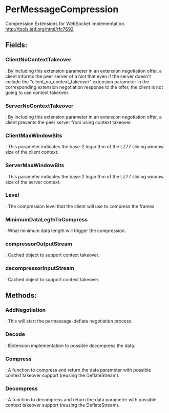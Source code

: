 # PerMessageCompression

Compression Extensions for WebSocket implementation. http://tools.ietf.org/html/rfc7692 

## **Fields**:
### **ClientNoContextTakeover**
: By including this extension parameter in an extension negotiation offer, a client informs the peer server of a hint that even if the server doesn't include the "client_no_context_takeover" extension parameter in the corresponding extension negotiation response to the offer, the client is not going to use context takeover. 
### **ServerNoContextTakeover**
: By including this extension parameter in an extension negotiation offer, a client prevents the peer server from using context takeover. 
### **ClientMaxWindowBits**
: This parameter indicates the base-2 logarithm of the LZ77 sliding window size of the client context. 
### **ServerMaxWindowBits**
: This parameter indicates the base-2 logarithm of the LZ77 sliding window size of the server context. 
### **Level**
: The compression level that the client will use to compress the frames. 
### **MinimumDataLegthToCompress**
: What minimum data length will trigger the compression. 
### **compressorOutputStream**
: Cached object to support context takeover. 
### **decompressorInputStream**
: Cached object to support context takeover. 
## **Methods**:

### **AddNegotiation**
: This will start the permessage-deflate negotiation process. 

### **Decode**
: IExtension implementation to possible decompress the data. 

### **Compress**
: A function to compress and return the data parameter with possible context takeover support (reusing the DeflateStream). 

### **Decompress**
: A function to decompress and return the data parameter with possible context takeover support (reusing the DeflateStream). 